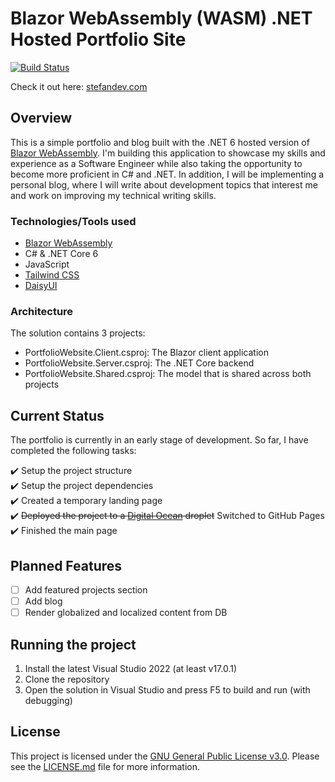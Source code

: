 # Blazor WebAssembly (WASM) .NET Hosted Portfolio Site

[![Build Status](https://dev.azure.com/stefan-dev-1/BlazorPortfolioWebsite/_apis/build/status/StefanM98.BlazorPortfolioWebsite?branchName=main)](https://dev.azure.com/stefan-dev-1/BlazorPortfolioWebsite/_build/latest?definitionId=1&branchName=main)

Check it out here: [stefandev.com](https://stefandev.com)

## Overview 
This is a simple portfolio and blog built with the .NET 6 hosted version of [Blazor WebAssembly](https://dotnet.microsoft.com/en-us/apps/aspnet/web-apps/blazor). I'm building this application to showcase my skills and experience as a Software Engineer while also taking the opportunity to become more proficient in C# and .NET. In addition, I will be implementing a personal blog, where I will write about development topics that interest me and work on improving my technical writing skills.

### Technologies/Tools used
- [Blazor WebAssembly](https://dotnet.microsoft.com/en-us/apps/aspnet/web-apps/blazor)
- C# & .NET Core 6
- JavaScript
- [Tailwind CSS](https://tailwindcss.com/)
- [DaisyUI](https://daisyui.com/)

### Architecture
The solution contains 3 projects:
- PortfolioWebsite.Client.csproj: The Blazor client application
- PortfolioWebsite.Server.csproj: The .NET Core backend
- PortfolioWebsite.Shared.csproj: The model that is shared across both projects

## Current Status
The portfolio is currently in an early stage of development. So far, I have completed the following tasks:

:heavy_check_mark: Setup the project structure \
:heavy_check_mark: Setup the project dependencies \
:heavy_check_mark: Created a temporary landing page \
:heavy_check_mark: ~~Deployed the project to a [Digital Ocean](https://www.digitalocean.com/) droplet~~ Switched to GitHub Pages \
:heavy_check_mark: Finished the main page

## Planned Features
- [ ] Add featured projects section
- [ ] Add blog
- [ ] Render globalized and localized content from DB

## Running the project
1. Install the latest Visual Studio 2022 (at least v17.0.1)
2. Clone the repository
3. Open the solution in Visual Studio and press F5 to build and run (with debugging)

## License
This project is licensed under the [GNU General Public License v3.0](https://www.gnu.org/licenses/gpl-3.0.en.html).
Please see the [LICENSE.md](LICENSE.md) file for more information.
